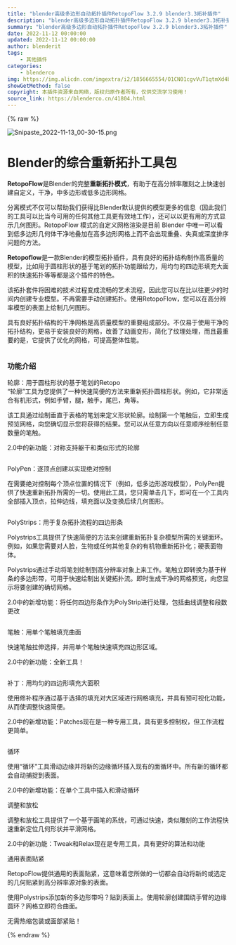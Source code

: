 ```yaml
---
title: "blender高级多边形自动拓扑插件RetopoFlow 3.2.9 blender3.3拓补插件"
description: "blender高级多边形自动拓扑插件RetopoFlow 3.2.9 blender3.3拓补插件"
summary: "blender高级多边形自动拓扑插件RetopoFlow 3.2.9 blender3.3拓补插件"
date: 2022-11-12 00:00:00
updated: 2022-11-12 00:00:00
author: blenderit
tags: 
    - 其他插件
categories:
    - blenderco
img: https://img.alicdn.com/imgextra/i2/1856665554/O1CN01cgvVuT1qtmXd4bBZX_!!1856665554.png
showGetMethod: false
copyright: 本插件资源来自网络，版权归原作者所有，仅供交流学习使用！
source_link: https://blenderco.cn/41804.html
---
```


{% raw %}
<p><img class="aligncenter" src="https://img.alicdn.com/imgextra/i2/1856665554/O1CN01cgvVuT1qtmXd4bBZX_!!1856665554.png" alt="Snipaste_2022-11-13_00-30-15.png"></p><h1>Blender的综合重新拓扑工具包</h1><p><strong>RetopoFlow</strong>是Blender的完整<strong>重新拓扑模式</strong>，有助于在高分辨率雕刻之上快速创建自定义，干净，中多边形或低多边形网格。</p><p>分离模式不仅可以帮助我们获得比Blender默认提供的模型更多的信息（因此我们的工具可以比当今可用的任何其他工具更有效地工作），还可以以更有用的方式显示几何图形。RetopoFlow 模式的自定义网格渲染是目前 Blender 中唯一可以看到低多边形几何体干净地叠加在高多边形网格上而不会出现重叠、失真或深度排序问题的方法。</p><p><strong>Retopoflow</strong>是一款Blender的模型拓扑插件，具有良好的拓扑结构制作高质量的模型，比如用于圆柱形状的基于笔划的拓扑功能跟给力，用均匀的四边形填充大面积的快速拓扑等等都是这个插件的特色。</p><p>该拓扑套件将困难的技术过程变成流畅的艺术流程，因此您可以在比以往更少的时间内创建专业模型。不再需要手动创建拓扑。使用RetopoFlow，您可以在高分辨率模型的表面上绘制几何图形。</p><p>具有良好拓扑结构的干净网格是高质量模型的重要组成部分。不仅易于使用干净的拓扑结构，更易于安装良好的网格，改善了动画变形，简化了纹理处理，而且最重要的是，它提供了优化的网格，可提高整体性能。</p><p align="center"><img src="https://img.jbzj.com/file_images/article/202007/20200721142536.jpg" alt=""></p><h3>功能介绍</h3><p>轮廓：用于圆柱形状的基于笔划的Retopo<br>
“轮廓”工具为您提供了一种快速简便的方法来重新拓扑圆柱形状。例如，它非常适合有机形式，例如手臂，腿，触手，尾巴，角等。</p><p>该工具通过绘制垂直于表格的笔划来定义形状轮廓。绘制第一个笔触后，立即生成预览网格，向您确切显示您将获得的结果。您可以从任意方向以任意顺序绘制任意数量的笔触。</p><p>2.0中的新功能：对称支持躯干和类似形式的轮廓</p><p align="center"><img src="https://img.jbzj.com/file_images/article/202007/2020304861768.gif" alt=""></p><p>PolyPen：逐顶点创建以实现绝对控制</p><p>在需要绝对控制每个顶点位置的情况下（例如，低多边形游戏模型），PolyPen提供了快速重新拓扑所需的一切。使用此工具，您只需单击几下，即可在一个工具内全部插入顶点，拉伸边线，填充面以及变换后续几何图形。</p><p align="center"><img src="https://img.jbzj.com/file_images/article/202007/2020304861767.gif" alt=""></p><p>PolyStrips：用于复杂拓扑流程的四边形条</p><p>Polystrips工具提供了快速简便的方法来创建重新拓扑复杂模型所需的关键面环。例如，如果您需要对人脸，生物或任何其他复杂的有机物重新拓扑化；硬表面物体。</p><p>Polystrips通过手动将笔划绘制到高分辨率对象上来工作。笔触立即转换为基于样条的多边形带，可用于快速绘制出关键拓扑流。即时生成干净的网格预览，向您显示将要创建的确切网格。</p><p>2.0中的新增功能：将任何四边形条作为PolyStrip进行处理，包括曲线调整和段数更改</p><p align="center"><img src="https://img.jbzj.com/file_images/article/202007/2020304861766.gif" alt=""></p><p>笔触：用单个笔触填充曲面</p><p>快速笔触拉伸选择，并用单个笔触快速填充四边形区域。</p><p>2.0中的新功能：全新工具！</p><p align="center"><img src="https://img.jbzj.com/file_images/article/202007/2020304861765.gif" alt=""></p><p>补丁：用均匀的四边形填充大面积</p><p>使用修补程序通过基于选择的填充对大区域进行网格填充，并具有预可视化功能，从而使调整快速简便。</p><p>2.0中的新增功能：Patches现在是一种专用工具，具有更多控制权，但工作流程更简单。</p><p align="center"><img src="https://img.jbzj.com/file_images/article/202007/2020304861764.gif" alt=""></p><p>循环</p><p>使用“循环”工具滑动边缘并将新的边缘循环插入现有的面循环中。所有新的循环都会自动捕捉到表面。</p><p>2.0中的新增功能：在单个工具中插入和滑动循环</p><p>调整和放松</p><p>调整和放松工具提供了一个基于画笔的系统，可通过快速，类似雕刻的工作流程快速重新定位几何形状并平滑网格。</p><p>2.0中的新功能：Tweak和Relax现在是专用工具，具有更好的算法和功能</p><p>通用表面贴紧</p><p>RetopoFlow提供通用的表面贴紧，这意味着您所做的一切都会自动将新的或选定的几何贴紧到高分辨率源对象的表面。</p><p>使用Polystrips添加新的多边形带吗？贴到表面上。使用轮廓创建围绕手臂的边缘圆环？网格立即符合曲面。</p><p>无需热缩包装或面部紧贴！</p>
<div style="display: none">blenderco</div>
{% endraw %}